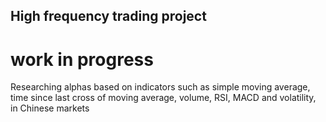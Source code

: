 ## High frequency trading project

# work in progress

Researching alphas based on indicators such as simple moving average, time since last cross of moving average, volume, RSI, MACD and volatility, in Chinese markets


